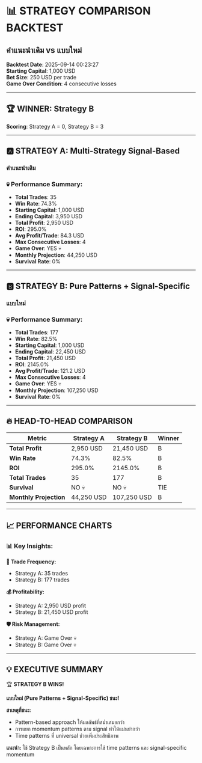 # 📊 STRATEGY COMPARISON BACKTEST
## คำแนะนำเดิม vs แบบใหม่

**Backtest Date**: 2025-09-14 00:23:27  
**Starting Capital**: 1,000 USD  
**Bet Size**: 250 USD per trade  
**Game Over Condition**: 4 consecutive losses

---

## 🏆 **WINNER: Strategy B**

**Scoring**: Strategy A = 0, Strategy B = 3

---

## 🅰️ **STRATEGY A: Multi-Strategy Signal-Based**
### **คำแนะนำเดิม**

### **💀 Performance Summary:**
- **Total Trades**: 35
- **Win Rate**: 74.3%
- **Starting Capital**: 1,000 USD
- **Ending Capital**: 3,950 USD
- **Total Profit**: 2,950 USD
- **ROI**: 295.0%
- **Avg Profit/Trade**: 84.3 USD
- **Max Consecutive Losses**: 4
- **Game Over**: YES 💀
- **Monthly Projection**: 44,250 USD
- **Survival Rate**: 0%


---

## 🅱️ **STRATEGY B: Pure Patterns + Signal-Specific**  
### **แบบใหม่**

### **💀 Performance Summary:**
- **Total Trades**: 177
- **Win Rate**: 82.5%
- **Starting Capital**: 1,000 USD
- **Ending Capital**: 22,450 USD
- **Total Profit**: 21,450 USD
- **ROI**: 2145.0%
- **Avg Profit/Trade**: 121.2 USD
- **Max Consecutive Losses**: 4
- **Game Over**: YES 💀
- **Monthly Projection**: 107,250 USD
- **Survival Rate**: 0%


---

## 🔥 **HEAD-TO-HEAD COMPARISON**

| Metric | Strategy A | Strategy B | Winner |
|--------|------------|------------|---------|
| **Total Profit** | 2,950 USD | 21,450 USD | B |
| **Win Rate** | 74.3% | 82.5% | B |
| **ROI** | 295.0% | 2145.0% | B |
| **Total Trades** | 35 | 177 | B |
| **Survival** | NO 💀 | NO 💀 | TIE |
| **Monthly Projection** | 44,250 USD | 107,250 USD | B |


---

## 📈 **PERFORMANCE CHARTS**

### 📊 **Key Insights:**

**🎯 Trade Frequency:**
- Strategy A: 35 trades
- Strategy B: 177 trades

**💰 Profitability:**
- Strategy A: 2,950 USD profit
- Strategy B: 21,450 USD profit

**🛡️ Risk Management:**
- Strategy A: Game Over 💀
- Strategy B: Game Over 💀


---

## 💡 **EXECUTIVE SUMMARY**


🏆 **STRATEGY B WINS!**

**แบบใหม่ (Pure Patterns + Signal-Specific) ชนะ!**

**สาเหตุที่ชนะ:**
- Pattern-based approach ให้ผลลัพธ์ที่สม่ำเสมอกว่า
- การแยก momentum patterns ตาม signal ทำให้แม่นยำกว่า
- Time patterns ที่ universal ช่วยเพิ่มประสิทธิภาพ

**แนะนำ:**
ใช้ Strategy B เป็นหลัก โดยเฉพาะการใช้ time patterns และ signal-specific momentum

